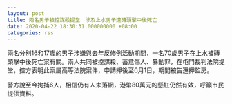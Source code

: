 ```yaml
---
layout: post
title: 兩名男子被控謀殺提堂　涉及上水男子遭磚頭擊中後死亡
date: 2020-04-22 18:30:31.000000000 +08:00
categories: rss
---
```


兩名分別16和17歲的男子涉嫌與去年反修例活動期間，一名70歲男子在上水被磚頭擊中後死亡案有關。兩人共同被控謀殺、蓄意傷人、暴動罪，在屯門裁判法院提堂，控方表明此案屬高等法院案件，申請押後至6月1日，期間被告還押監房。

警方說至今拘捕6人，相信仍有人未落網，港幣80萬元的懸紅仍然有效，呼籲市民提供資料。
